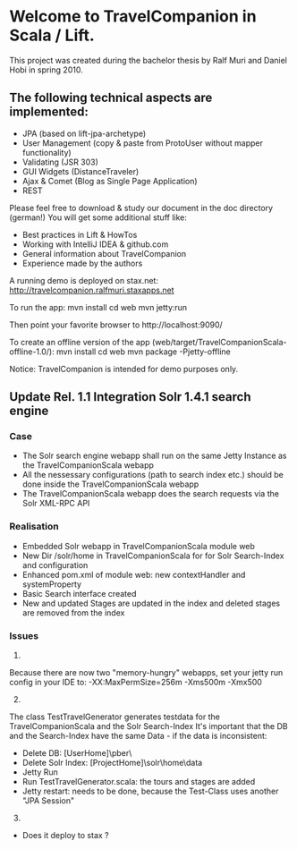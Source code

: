 Welcome to TravelCompanion in Scala / Lift.
========

This project was created during the bachelor thesis by Ralf Muri and Daniel Hobi in spring 2010.

## The following technical aspects are implemented:
- JPA (based on lift-jpa-archetype)
- User Management (copy & paste from ProtoUser without mapper functionality)
- Validating (JSR 303)
- GUI Widgets (DistanceTraveler)
- Ajax & Comet (Blog as Single Page Application)
- REST

Please feel free to download & study our document in the doc directory (german!)
You will get some additional stuff like:
- Best practices in Lift & HowTos
- Working with IntelliJ IDEA & github.com
- General information about TravelCompanion
- Experience made by the authors

A running demo is deployed on stax.net:
http://travelcompanion.ralfmuri.staxapps.net

To run the app:
mvn install
cd web
mvn jetty:run

Then point your favorite browser to http://localhost:9090/

To create an offline version of the app (web/target/TravelCompanionScala-offline-1.0/):
mvn install
cd web
mvn package -Pjetty-offline

Notice: TravelCompanion is intended for demo purposes only.

## Update Rel. 1.1 Integration Solr 1.4.1 search engine

### Case
- The Solr search engine webapp shall run on the same Jetty Instance as the TravelCompanionScala webapp
- All the nessessary configurations (path to search index etc.) should be done inside the TravelCompanionScala webapp
- The TravelCompanionScala webapp does the search requests via the Solr XML-RPC API

### Realisation
- Embedded Solr webapp in TravelCompanionScala module web
- New Dir /solr/home in TravelCompanionScala for for Solr Search-Index and configuration
- Enhanced pom.xml of module web: new contextHandler and systemProperty
- Basic Search interface created
- New and updated Stages are updated in the index and deleted stages are removed from the index

### Issues
1.
Because there are now two "memory-hungry" webapps, set your jetty run config in your IDE to:
-XX:MaxPermSize=256m
-Xms500m -Xmx500

2.
The class TestTravelGenerator generates testdata for the TravelCompanionScala and the Solr Search-Index
It's important that the DB and the Search-Index have the same Data - if the data is inconsistent:
- Delete DB: [UserHome]\pber\
- Delete Solr Index: [ProjectHome]\solr\home\data
- Jetty Run
- Run TestTravelGenerator.scala: the tours and stages are added
- Jetty restart: needs to be done, because the Test-Class uses another "JPA Session"

3.
- Does it deploy to stax ?
